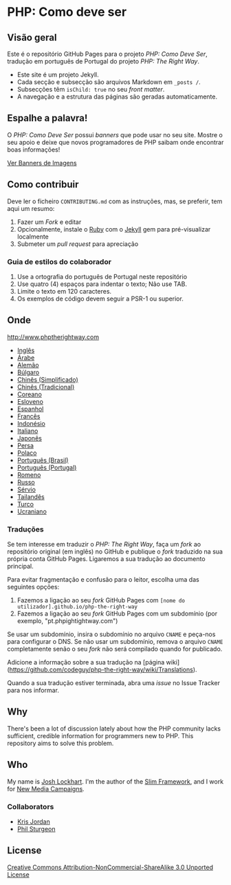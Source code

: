 # PHP: Como deve ser

## Visão geral

Este é o repositório GitHub Pages para o projeto _PHP: Como Deve Ser_, tradução em português de Portugal do projeto _PHP: The Right Way_.

* Este site é um projeto Jekyll.
* Cada secção e subsecção são arquivos Markdown em `_posts /`.
* Subsecções têm `isChild: true` no seu _front matter_.
* A navegação e a estrutura das páginas são geradas automaticamente.

## Espalhe a palavra!

O _PHP: Como Deve Ser_ possui _banners_ que pode usar no seu site. Mostre o seu apoio e deixe que novos programadores de PHP saibam onde encontrar boas informações!

[Ver Banners de Imagens](http://www.phptherightway.com/banners.html)

## Como contribuir

Deve ler o ficheiro `CONTRIBUTING.md` com as instruções, mas, se preferir, tem aqui um resumo:

1. Fazer um _Fork_ e editar
2. Opcionalmente, instale o [Ruby](https://rvm.io/rvm/install/) com o [Jekyll](https://github.com/mojombo/jekyll/) gem para pré-visualizar localmente
3. Submeter um _pull request_ para apreciação

### Guia de estilos do colaborador

1. Use a ortografia do português de Portugal neste repositório
2. Use quatro (4) espaços para indentar o texto; Não use TAB.
3. Limite o texto em 120 caracteres.
4. Os exemplos de código devem seguir a PSR-1 ou superior.

## Onde

<http://www.phptherightway.com>

* [Inglês](http://www.phptherightway.com)
* [Árabe](https://adaroobi.github.io/php-the-right-way/)
* [Alemão](http://rwetzlmayr.github.io/php-the-right-way)
* [Búlgaro](http://bg.phptherightway.com)
* [Chinês (Simplificado)](http://laravel-china.github.io/php-the-right-way/)
* [Chinês (Tradicional)](http://laravel-taiwan.github.io/php-the-right-way)
* [Coreano](http://modernpug.github.io/php-the-right-way)
* [Esloveno](http://sl.phptherightway.com)
* [Espanhol](http://phpdevenezuela.github.io/php-the-right-way)
* [Francês](http://eilgin.github.io/php-the-right-way/)
* [Indonésio](http://id.phptherightway.com)
* [Italiano](http://it.phptherightway.com)
* [Japonês](http://ja.phptherightway.com)
* [Persa](http://novid.github.io/php-the-right-way/)
* [Polaco](http://pl.phptherightway.com)
* [Português (Brasil)](http://br.phptherightway.com)
* [Português (Portugal)](http://pt.phptherightway.com)
* [Romeno](https://bgui.github.io/php-the-right-way/)
* [Russo](http://getjump.github.io/ru-php-the-right-way)
* [Sérvio](http://phpsrbija.github.io/php-the-right-way/)
* [Tailandês](https://apzentral.github.io/php-the-right-way/)
* [Turco](http://hkulekci.github.io/php-the-right-way/)
* [Ucraniano](http://iflista.github.com/php-the-right-way)

### Traduções

Se tem interesse em traduzir o _PHP: The Right Way_, faça um _fork_ ao repositório original (em inglês) no GitHub e publique o _fork_ traduzido na sua própria conta GitHub Pages. Ligaremos a sua tradução ao documento principal.

Para evitar fragmentação e confusão para o leitor, escolha uma das seguintes opções:

1. Fazemos a ligação ao seu _fork_ GitHub Pages com `[nome do utilizador].github.io/php-the-right-way`
2. Fazemos a ligação ao seu _fork_ GitHub Pages com um subdomínio (por exemplo, "pt.phpightightway.com")

Se usar um subdomínio, insira o subdomínio no arquivo `CNAME` e peça-nos para configurar o DNS. Se não usar um subdomínio, remova o arquivo `CNAME` completamente senão o seu _fork_ não será compilado quando for publicado.

Adicione a informação sobre a sua tradução na [página wiki] (https://github.com/codeguy/php-the-right-way/wiki/Translations).

Quando a sua tradução estiver terminada, abra uma _issue_ no Issue Tracker para nos informar.

## Why

There's been a lot of discussion lately about how the PHP community lacks sufficient, credible information for programmers new to PHP. This repository aims to solve this problem.

## Who

My name is [Josh Lockhart](http://twitter.com/codeguy). I'm the author of the [Slim Framework](http://www.slimframework.com/), and I work for [New Media Campaigns](http://www.newmediacampaigns.com/).

### Collaborators

* [Kris Jordan](http://krisjordan.com/)
* [Phil Sturgeon](http://philsturgeon.co.uk/)

## License

[Creative Commons Attribution-NonCommercial-ShareAlike 3.0 Unported License](http://creativecommons.org/licenses/by-nc-sa/3.0/)
